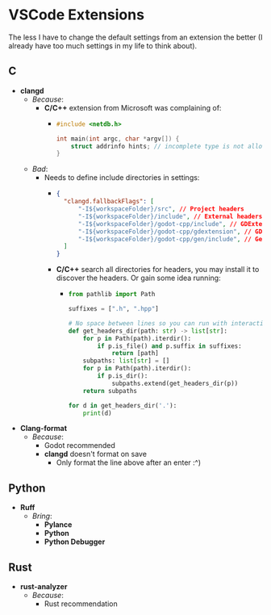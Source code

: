 # VSCode Extensions
The less I have to change the default settings from an extension the better (I already have too much settings in my life to think about).

## C
- **clangd**
  - *Because*:
    - **C/C++** extension from Microsoft was complaining of:
      - ```C
        #include <netdb.h>
        
        int main(int argc, char *argv[]) {
            struct addrinfo hints; // incomplete type is not allowed C/C++(70)
        }
        ```
  - *Bad*:
    - Needs to define include directories in settings:
      - ```json
        {
          "clangd.fallbackFlags": [
              "-I${workspaceFolder}/src", // Project headers
              "-I${workspaceFolder}/include", // External headers
              "-I${workspaceFolder}/godot-cpp/include", // GDExtension headers
              "-I${workspaceFolder}/godot-cpp/gdextension", // GDExtension interface header
              "-I${workspaceFolder}/godot-cpp/gen/include", // Generated headers
          ]
        }
        ```
      - **C/C++** search all directories for headers, you may install it to discover the headers. Or gain some idea running:
        - ```python
          from pathlib import Path
  
          suffixes = [".h", ".hpp"]

          # No space between lines so you can run with interactive Python
          def get_headers_dir(path: str) -> list[str]:
              for p in Path(path).iterdir():
                  if p.is_file() and p.suffix in suffixes:
                      return [path]
              subpaths: list[str] = []
              for p in Path(path).iterdir():
                  if p.is_dir():
                      subpaths.extend(get_headers_dir(p))
              return subpaths
          
          for d in get_headers_dir('.'):
              print(d)
          ```
- **Clang-format**
  - *Because*:
    - Godot recommended
    - **clangd** doesn't format on save
      - Only format the line above after an enter :^)

## Python
- **Ruff**
  - *Bring*:
    - **Pylance**
    - **Python**
    - **Python Debugger**

## Rust
- **rust-analyzer**
  - *Because*:
    - Rust recommendation 

